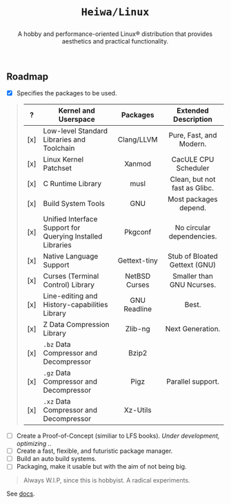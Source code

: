 # <p align="center">`Heiwa/Linux`</p>
<p align="center">A hobby and performance-oriented Linux® distribution that provides aesthetics and practical functionality.</p>

<br>

## Roadmap <img alt="" align="right" src="https://badges.pufler.dev/visits/heiwalinux/heiwa?style=flat-square&label=&color=000000&logo=GitHub&logoColor=white&labelColor=373e4d"/>
- [x] Specifies the packages to be used.
> |  ?  | Kernel and Userspace                                       | Packages                  | Extended Description          |
> |:---:|------------------------------------------------------------|:-------------------------:|:-----------------------------:|
> | [x] | Low-level Standard Libraries and Toolchain                 | Clang/LLVM                | Pure, Fast, and Modern.       |
> | [x] | Linux Kernel Patchset                                      | Xanmod                    | CacULE CPU Scheduler          |
> | [x] | C Runtime Library                                          | musl                      | Clean, but not fast as Glibc. |
> | [x] | Build System Tools                                         | GNU                       | Most packages depend.         |
> | [x] | Unified Interface Support for Querying Installed Libraries | Pkgconf                   | No circular dependencies.     |
> | [x] | Native Language Support                                    | Gettext-tiny              | Stub of Bloated Gettext (GNU) |
> | [x] | Curses (Terminal Control) Library                          | NetBSD Curses             | Smaller than GNU Ncurses.     |
> | [x] | Line-editing and History-capabilities Library              | GNU Readline              | Best.                         |
> | [x] | Z Data Compression Library                                 | Zlib-ng                   | Next Generation.              |
> | [x] | `.bz` Data Compressor and Decompressor                     | Bzip2                     |                               |
> | [x] | `.gz` Data Compressor and Decompressor                     | Pigz                      | Parallel support.             |
> | [x] | `.xz` Data Compressor and Decompressor                     | Xz-Utils                  |                               |
- [ ] Create a Proof-of-Concept (similiar to LFS books). *Under development, optimizing ..*
- [ ] Create a fast, flexible, and futuristic package manager.
- [ ] Build an auto build systems.
- [ ] Packaging, make it usable but with the aim of not being big.
> Always W.I.P, since this is hobbyist. A radical experiments.

See [docs](./docs).
